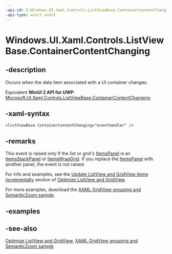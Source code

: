 ```yaml
---
-api-id: E:Windows.UI.Xaml.Controls.ListViewBase.ContainerContentChanging
-api-type: winrt event
---
```


<!-- Event syntax
public event Windows.Foundation.TypedEventHandler ContainerContentChanging<Windows.UI.Xaml.Controls.ListViewBase,  Windows.UI.Xaml.Controls.ContainerContentChangingEventArgs>
-->

# Windows.UI.Xaml.Controls.ListViewBase.ContainerContentChanging

## -description
Occurs when the data item associated with a UI container changes.

Equivalent **WinUI 2 API for UWP**: [Microsoft.UI.Xaml.Controls.ListViewBase.ContainerContentChanging](/windows/winui/api/microsoft.ui.xaml.controls.listviewbase.containercontentchanging).

## -xaml-syntax
```xaml
<listViewBase ContainerContentChanging="eventhandler" />
```


## -remarks
This event is raised only if the list or grid's [ItemsPanel](itemscontrol_itemspanel.md) is an [ItemsStackPanel](itemsstackpanel.md) or [ItemsWrapGrid](itemswrapgrid.md). If you replace the [ItemsPanel](itemscontrol_itemspanel.md) with another panel, the event is not raised.

For info and examples, see the [Update ListView and GridView items incrementally](/windows/uwp/debug-test-perf/optimize-gridview-and-listview) section of [Optimize ListView and GridView](/windows/uwp/debug-test-perf/optimize-gridview-and-listview).

For more examples, download the [XAML GridView grouping and SemanticZoom sample](https://github.com/microsoftarchive/msdn-code-gallery-microsoft/tree/master/Official%20Windows%20Platform%20Sample/XAML%20GridView%20grouping%20and%20SemanticZoom%20sample).

## -examples

## -see-also
[Optimize ListView and GridView](/windows/uwp/debug-test-perf/optimize-gridview-and-listview), [XAML GridView grouping and SemanticZoom sample](https://github.com/microsoftarchive/msdn-code-gallery-microsoft/tree/master/Official%20Windows%20Platform%20Sample/XAML%20GridView%20grouping%20and%20SemanticZoom%20sample)
